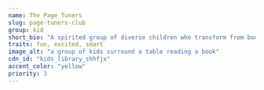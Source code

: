 ```yaml
---
name: The Page Tuners
slug: page-tuners-club
group: kid
short_bio: "A spirited group of diverse children who transform from book club regulars to storybook heroes."
traits: fun, excited, smart
image_alt: "a group of kids surround a table reading a book"
cdn_id: "kids_library_shhfjx"
accent_color: "yellow"
priority: 3
---
```


